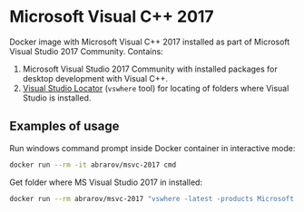 # Microsoft Visual C++ 2017
 
Docker image with Microsoft Visual C++ 2017 installed as part of Microsoft Visual Studio 2017 Community. Contains:

1. Microsoft Visual Studio 2017 Community with installed packages for desktop development with Visual C++.
1. [Visual Studio Locator](https://github.com/Microsoft/vswhere) (`vswhere` tool) for locating of folders where Visual Studio is installed.

## Examples of usage

Run windows command prompt inside Docker container in interactive mode:

```bash
docker run --rm -it abrarov/msvc-2017 cmd
```

Get folder where MS Visual Studio 2017 in installed:

```bash
docker run --rm abrarov/msvc-2017 "vswhere -latest -products Microsoft.VisualStudio.Product.Community -version [15.0,16.0\) -property installationPath"
```
